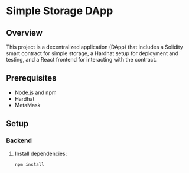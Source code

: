 # Simple Storage DApp

## Overview
This project is a decentralized application (DApp) that includes a Solidity smart contract for simple storage, a Hardhat setup for deployment and testing, and a React frontend for interacting with the contract.

## Prerequisites
- Node.js and npm
- Hardhat
- MetaMask

## Setup

### Backend
1. Install dependencies:
   ```bash
   npm install
